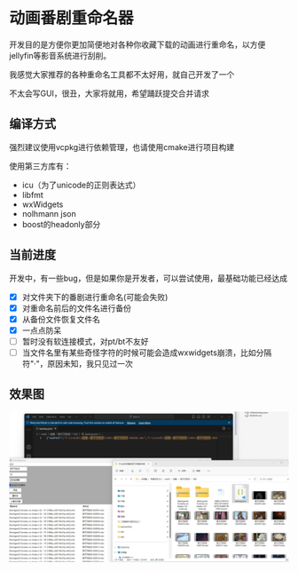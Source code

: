 ﻿# 动画番剧重命名器

开发目的是方便你更加简便地对各种你收藏下载的动画进行重命名，以方便jellyfin等影音系统进行刮削。

我感觉大家推荐的各种重命名工具都不太好用，就自己开发了一个

不太会写GUI，很丑，大家将就用，希望踊跃提交合并请求

## 编译方式

强烈建议使用vcpkg进行依赖管理，也请使用cmake进行项目构建

使用第三方库有：

* icu（为了unicode的正则表达式）
* libfmt
* wxWidgets
* nolhmann json
* boost的headonly部分

## 当前进度

开发中，有一些bug，但是如果你是开发者，可以尝试使用，最基础功能已经达成

* [X] 对文件夹下的番剧进行重命名(可能会失败)
* [X] 对重命名前后的文件名进行备份
* [X] 从备份文件恢复文件名
* [X] 一点点防呆
* [ ] 暂时没有软连接模式，对pt/bt不友好
* [ ] 当文件名里有某些奇怪字符的时候可能会造成wxwidgets崩溃，比如分隔符"·"，原因未知，我只见过一次

## 效果图

![img](preview.jpg)
